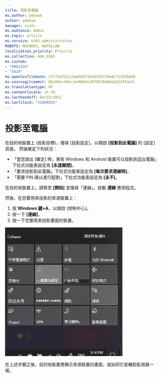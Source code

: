 ```yaml
---
title: 投影至電腦
ms.author: pebaum
author: pebaum
manager: scotv
ms.audience: Admin
ms.topic: article
ms.service: o365-administration
ROBOTS: NOINDEX, NOFOLLOW
localization_priority: Priority
ms.collection: Adm_O365
ms.custom:
- "9001520"
- "5610"
ms.openlocfilehash: 27775e3521cdad926f26e8d34738e8c7129fb8d9
ms.sourcegitcommit: 8bc60ec34bc1e40685e3976576e04a2623f63a7c
ms.translationtype: HT
ms.contentlocale: zh-TW
ms.lasthandoff: 04/15/2021
ms.locfileid: "51809935"
---
```

# <a name="project-to-a-pc"></a>投影至電腦

在目的地裝置上 (投影目標)，搜尋 [投影設定]，以開啟 **[投影到此電腦]** 的 [設定] 頁面。 然後確定下列狀況：
- 「當您說出 [確定] 時，某些 Windows 和 Android 裝置可以投影到這台電腦」下拉式功能表設定為 **[永遠關閉]**。
- 「要求投影到此電腦」下拉式功能表設定為 **[每次要求連線時]**。
- 「需要 PIN 碼以進行配對」下拉式功能表設定為 **[永不]**。

在目的地裝置上，請移至 **[開始]** 並搜尋「連線」，啟動 **連線** 應用程式。

然後，在您要用來投影的來源裝置上：

1. 按 **Windows 鍵+A**，以開啟 [控制中心]。
2. 按一下 **[連線]**。
3. 按一下您要用來投影畫面的裝置。

![投影至電腦](media/project-to-a-pc.png)

在上述步驟之後，目的地裝置應顯示來源裝置的畫面，就如同它是輔助監視器一樣。
